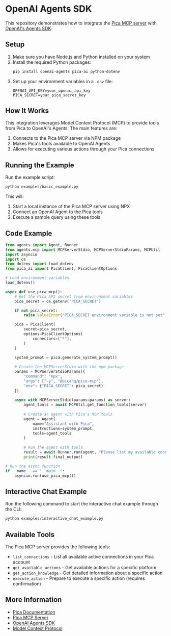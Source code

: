 # OpenAI Agents SDK

This repository demonstrates how to integrate the [Pica MCP server](https://github.com/picahq/pica-mcp) with [OpenAI's Agents SDK](https://openai.github.io/openai-agents-python/).

## Setup

1. Make sure you have Node.js and Python installed on your system
2. Install the required Python packages:
   ```bash
   pip install openai-agents pica-ai python-dotenv
   ```
3. Set up your environment variables in a `.env` file:
   ```
   OPENAI_API_KEY=your_openai_api_key
   PICA_SECRET=your_pica_secret_key
   ```

## How It Works

This integration leverages Model Context Protocol (MCP) to provide tools from Pica to OpenAI's Agents. The main features are:

1. Connects to the Pica MCP server via NPM package
2. Makes Pica's tools available to OpenAI Agents
3. Allows for executing various actions through your Pica connections

## Running the Example

Run the example script:

```bash
python examples/basic_example.py
```

This will:
1. Start a local instance of the Pica MCP server using NPX
2. Connect an OpenAI Agent to the Pica tools
3. Execute a sample query using these tools

## Code Example

```python
from agents import Agent, Runner
from agents.mcp import MCPServerStdio, MCPServerStdioParams, MCPUtil
import asyncio
import os
from dotenv import load_dotenv
from pica_ai import PicaClient, PicaClientOptions

# Load environment variables
load_dotenv()

async def use_pica_mcp():
    # Get the Pica API secret from environment variables
    pica_secret = os.getenv("PICA_SECRET")

    if not pica_secret:
        raise ValueError("PICA_SECRET environment variable is not set")

    pica = PicaClient(
        secret=pica_secret, 
        options=PicaClientOptions(
            connectors=["*"],
        )
    )

    system_prompt = pica.generate_system_prompt()
    
    # Create the MCPServerStdio with the npm package
    params = MCPServerStdioParams({
        "command": "npx",
        "args": ["-y", "@picahq/pica-mcp"],
        "env": {"PICA_SECRET": pica_secret}
    })
    
    async with MCPServerStdio(params=params) as server:
        agent_tools = await MCPUtil.get_function_tools(server)
        
        # Create an agent with Pica's MCP tools
        agent = Agent(
            name="Assistant with Pica",
            instructions=system_prompt,
            tools=agent_tools
        )
        
        # Run the agent with tools
        result = await Runner.run(agent, "Please list my available connections.")
        print(result.final_output)

# Run the async function
if __name__ == "__main__":
    asyncio.run(use_pica_mcp())
```

## Interactive Chat Example

Run the following command to start the interactive chat example through the CLI:

```bash
python examples/interactive_chat_example.py
```

## Available Tools

The Pica MCP server provides the following tools:

- `list_connections` - List all available active connections in your Pica account
- `get_available_actions` - Get available actions for a specific platform
- `get_action_knowledge` - Get detailed information about a specific action
- `execute_action` - Prepare to execute a specific action (requires confirmation)

## More Information

- [Pica Documentation](https://docs.picaos.com)
- [Pica MCP Server](https://github.com/picahq/pica-mcp)
- [OpenAI Agents SDK](https://openai.com/index/new-tools-for-building-agents/)
- [Model Context Protocol](https://modelcontextprotocol.io/)
